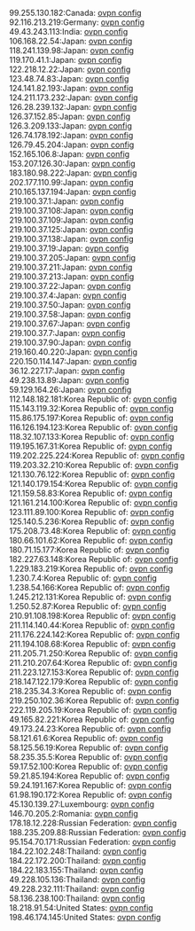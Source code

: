 99.255.130.182:Canada: [ovpn config](vpn/99_255_130_182.ovpn)  
92.116.213.219:Germany: [ovpn config](vpn/92_116_213_219.ovpn)  
49.43.243.113:India: [ovpn config](vpn/49_43_243_113.ovpn)  
106.168.22.54:Japan: [ovpn config](vpn/106_168_22_54.ovpn)  
118.241.139.98:Japan: [ovpn config](vpn/118_241_139_98.ovpn)  
119.170.41.1:Japan: [ovpn config](vpn/119_170_41_1.ovpn)  
122.218.12.22:Japan: [ovpn config](vpn/122_218_12_22.ovpn)  
123.48.74.83:Japan: [ovpn config](vpn/123_48_74_83.ovpn)  
124.141.82.193:Japan: [ovpn config](vpn/124_141_82_193.ovpn)  
124.211.173.232:Japan: [ovpn config](vpn/124_211_173_232.ovpn)  
126.28.239.132:Japan: [ovpn config](vpn/126_28_239_132.ovpn)  
126.37.152.85:Japan: [ovpn config](vpn/126_37_152_85.ovpn)  
126.3.209.133:Japan: [ovpn config](vpn/126_3_209_133.ovpn)  
126.74.178.192:Japan: [ovpn config](vpn/126_74_178_192.ovpn)  
126.79.45.204:Japan: [ovpn config](vpn/126_79_45_204.ovpn)  
152.165.106.8:Japan: [ovpn config](vpn/152_165_106_8.ovpn)  
153.207.126.30:Japan: [ovpn config](vpn/153_207_126_30.ovpn)  
183.180.98.222:Japan: [ovpn config](vpn/183_180_98_222.ovpn)  
202.177.110.99:Japan: [ovpn config](vpn/202_177_110_99.ovpn)  
210.165.137.194:Japan: [ovpn config](vpn/210_165_137_194.ovpn)  
219.100.37.1:Japan: [ovpn config](vpn/219_100_37_1.ovpn)  
219.100.37.108:Japan: [ovpn config](vpn/219_100_37_108.ovpn)  
219.100.37.109:Japan: [ovpn config](vpn/219_100_37_109.ovpn)  
219.100.37.125:Japan: [ovpn config](vpn/219_100_37_125.ovpn)  
219.100.37.138:Japan: [ovpn config](vpn/219_100_37_138.ovpn)  
219.100.37.19:Japan: [ovpn config](vpn/219_100_37_19.ovpn)  
219.100.37.205:Japan: [ovpn config](vpn/219_100_37_205.ovpn)  
219.100.37.211:Japan: [ovpn config](vpn/219_100_37_211.ovpn)  
219.100.37.213:Japan: [ovpn config](vpn/219_100_37_213.ovpn)  
219.100.37.22:Japan: [ovpn config](vpn/219_100_37_22.ovpn)  
219.100.37.4:Japan: [ovpn config](vpn/219_100_37_4.ovpn)  
219.100.37.50:Japan: [ovpn config](vpn/219_100_37_50.ovpn)  
219.100.37.58:Japan: [ovpn config](vpn/219_100_37_58.ovpn)  
219.100.37.67:Japan: [ovpn config](vpn/219_100_37_67.ovpn)  
219.100.37.7:Japan: [ovpn config](vpn/219_100_37_7.ovpn)  
219.100.37.90:Japan: [ovpn config](vpn/219_100_37_90.ovpn)  
219.160.40.220:Japan: [ovpn config](vpn/219_160_40_220.ovpn)  
220.150.114.147:Japan: [ovpn config](vpn/220_150_114_147.ovpn)  
36.12.227.17:Japan: [ovpn config](vpn/36_12_227_17.ovpn)  
49.238.13.89:Japan: [ovpn config](vpn/49_238_13_89.ovpn)  
59.129.164.26:Japan: [ovpn config](vpn/59_129_164_26.ovpn)  
112.148.182.181:Korea Republic of: [ovpn config](vpn/112_148_182_181.ovpn)  
115.143.119.32:Korea Republic of: [ovpn config](vpn/115_143_119_32.ovpn)  
115.86.175.197:Korea Republic of: [ovpn config](vpn/115_86_175_197.ovpn)  
116.126.194.123:Korea Republic of: [ovpn config](vpn/116_126_194_123.ovpn)  
118.32.107.133:Korea Republic of: [ovpn config](vpn/118_32_107_133.ovpn)  
119.195.167.31:Korea Republic of: [ovpn config](vpn/119_195_167_31.ovpn)  
119.202.225.224:Korea Republic of: [ovpn config](vpn/119_202_225_224.ovpn)  
119.203.32.210:Korea Republic of: [ovpn config](vpn/119_203_32_210.ovpn)  
121.130.76.122:Korea Republic of: [ovpn config](vpn/121_130_76_122.ovpn)  
121.140.179.154:Korea Republic of: [ovpn config](vpn/121_140_179_154.ovpn)  
121.159.58.83:Korea Republic of: [ovpn config](vpn/121_159_58_83.ovpn)  
121.161.214.100:Korea Republic of: [ovpn config](vpn/121_161_214_100.ovpn)  
123.111.89.100:Korea Republic of: [ovpn config](vpn/123_111_89_100.ovpn)  
125.140.5.236:Korea Republic of: [ovpn config](vpn/125_140_5_236.ovpn)  
175.208.73.48:Korea Republic of: [ovpn config](vpn/175_208_73_48.ovpn)  
180.66.101.62:Korea Republic of: [ovpn config](vpn/180_66_101_62.ovpn)  
180.71.15.177:Korea Republic of: [ovpn config](vpn/180_71_15_177.ovpn)  
182.227.63.148:Korea Republic of: [ovpn config](vpn/182_227_63_148.ovpn)  
1.229.183.219:Korea Republic of: [ovpn config](vpn/1_229_183_219.ovpn)  
1.230.7.4:Korea Republic of: [ovpn config](vpn/1_230_7_4.ovpn)  
1.238.54.166:Korea Republic of: [ovpn config](vpn/1_238_54_166.ovpn)  
1.245.212.131:Korea Republic of: [ovpn config](vpn/1_245_212_131.ovpn)  
1.250.52.87:Korea Republic of: [ovpn config](vpn/1_250_52_87.ovpn)  
210.91.108.198:Korea Republic of: [ovpn config](vpn/210_91_108_198.ovpn)  
211.114.140.44:Korea Republic of: [ovpn config](vpn/211_114_140_44.ovpn)  
211.176.224.142:Korea Republic of: [ovpn config](vpn/211_176_224_142.ovpn)  
211.194.108.68:Korea Republic of: [ovpn config](vpn/211_194_108_68.ovpn)  
211.205.71.250:Korea Republic of: [ovpn config](vpn/211_205_71_250.ovpn)  
211.210.207.64:Korea Republic of: [ovpn config](vpn/211_210_207_64.ovpn)  
211.223.127.153:Korea Republic of: [ovpn config](vpn/211_223_127_153.ovpn)  
218.147.122.179:Korea Republic of: [ovpn config](vpn/218_147_122_179.ovpn)  
218.235.34.3:Korea Republic of: [ovpn config](vpn/218_235_34_3.ovpn)  
219.250.102.36:Korea Republic of: [ovpn config](vpn/219_250_102_36.ovpn)  
222.119.205.19:Korea Republic of: [ovpn config](vpn/222_119_205_19.ovpn)  
49.165.82.221:Korea Republic of: [ovpn config](vpn/49_165_82_221.ovpn)  
49.173.24.23:Korea Republic of: [ovpn config](vpn/49_173_24_23.ovpn)  
58.121.61.6:Korea Republic of: [ovpn config](vpn/58_121_61_6.ovpn)  
58.125.56.19:Korea Republic of: [ovpn config](vpn/58_125_56_19.ovpn)  
58.235.35.5:Korea Republic of: [ovpn config](vpn/58_235_35_5.ovpn)  
59.17.52.100:Korea Republic of: [ovpn config](vpn/59_17_52_100.ovpn)  
59.21.85.194:Korea Republic of: [ovpn config](vpn/59_21_85_194.ovpn)  
59.24.191.167:Korea Republic of: [ovpn config](vpn/59_24_191_167.ovpn)  
61.98.190.172:Korea Republic of: [ovpn config](vpn/61_98_190_172.ovpn)  
45.130.139.27:Luxembourg: [ovpn config](vpn/45_130_139_27.ovpn)  
146.70.205.2:Romania: [ovpn config](vpn/146_70_205_2.ovpn)  
178.18.12.228:Russian Federation: [ovpn config](vpn/178_18_12_228.ovpn)  
188.235.209.88:Russian Federation: [ovpn config](vpn/188_235_209_88.ovpn)  
95.154.70.171:Russian Federation: [ovpn config](vpn/95_154_70_171.ovpn)  
184.22.102.248:Thailand: [ovpn config](vpn/184_22_102_248.ovpn)  
184.22.172.200:Thailand: [ovpn config](vpn/184_22_172_200.ovpn)  
184.22.183.155:Thailand: [ovpn config](vpn/184_22_183_155.ovpn)  
49.228.105.136:Thailand: [ovpn config](vpn/49_228_105_136.ovpn)  
49.228.232.111:Thailand: [ovpn config](vpn/49_228_232_111.ovpn)  
58.136.238.100:Thailand: [ovpn config](vpn/58_136_238_100.ovpn)  
18.218.91.54:United States: [ovpn config](vpn/18_218_91_54.ovpn)  
198.46.174.145:United States: [ovpn config](vpn/198_46_174_145.ovpn)  
